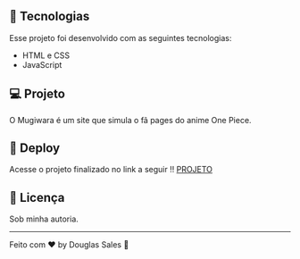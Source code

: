## 🚀 Tecnologias

Esse projeto foi desenvolvido com as seguintes tecnologias:

- HTML e CSS
- JavaScript

## 💻 Projeto

O Mugiwara é um site que simula o fã pages do anime One Piece.

## 🔗 Deploy

Acesse o projeto finalizado no link a seguir !!
[PROJETO](https://dodosantosbr.github.io/projeto-pokedex/)

## :memo: Licença

Sob minha autoria.

---

Feito com ♥ by Douglas Sales :wave:
